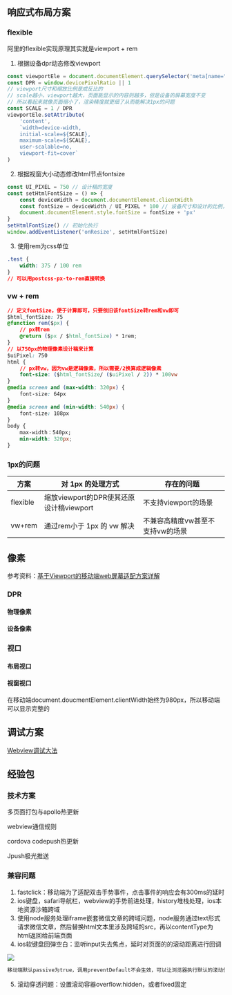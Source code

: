 ## 响应式布局方案

### flexible

阿里的flexible实现原理其实就是viewport + rem

1. 根据设备dpr动态修改viewport

```JavaScript
const viewportEle = document.documentElement.querySelector('meta[name="viewport"]')
const DPR = window.devicePixelRatio || 1
// viewport尺寸和缩放比例是成反比的
// scale越小，viewport越大，页面能显示的内容则越多，但是设备的屏幕宽度不变
// 所以看起来就像页面缩小了，渲染精度就更细了从而能解决1px的问题
const SCALE = 1 / DPR
viewportEle.setAttribute(
    'content', 
    `width=device-width,
    initial-scale=${SCALE},
    maximum-scale=${SCALE},
    user-scalable=no,
    viewport-fit=cover`
)
```

2. 根据视窗大小动态修改html节点fontsize

```JavaScript
const UI_PIXEL = 750 // 设计稿的宽度
const setHtmlFontSize = () => {
    const deviceWidth = document.documentElement.clientWidth
    const fontSize = deviceWidth / UI_PIXEL * 100 // 设备尺寸和设计的比例，*100便于计算
    document.documentElement.style.fontSize = fontSize + 'px' 
}
setHtmlFontSize() // 初始化执行
window.addEventListener('onResize', setHtmlFontSize)
```

3. 使用rem为css单位

```CSS
.test {
    width: 375 / 100 rem
}
// 可以用postcss-px-to-rem直接转换
```

### vw + rem

```CSS
// 定义fontSize，便于计算即可，只要依旧该fontSize转rem和vw即可
$html_fontSize: 75
@function rem($px) {
    // px转rem
    @return ($px / $html_fontSize) * 1rem;
}
// 以750px的物理像素设计稿来计算
$uiPixel: 750
html {
    // px转vw，因为vw是逻辑像素，所以需要/2换算成逻辑像素
    font-size: ($html_fontSize/ ($uiPixel / 2)) * 100vw
}
@media screen and (max-width: 320px) {
    font-size: 64px
}
@media screen and (min-width: 540px) {
    font-size: 108px
}
body {
    max-width：540px;
    min-width: 320px;
}
```

### 1px的问题

| 方案     | 对 1px 的处理方式                       | 存在的问题                       |
| -------- | --------------------------------------- | -------------------------------- |
| flexible | 缩放viewport的DPR使其还原设计稿viewport | 不支持viewport的场景             |
| vw+rem   | 通过rem小于 1px 的 vw 解决              | 不兼容高精度vw甚至不支持vw的场景 |

## 像素

参考资料：[基于Viewport的移动端web屏幕适配方案详解](https://juejin.cn/post/6931691734669885454#heading-15)

### DPR

#### 物理像素

#### 设备像素

### 视口

#### 布局视口

#### 视窗视口

在移动端document.doucmentElement.clientWidth始终为980px，所以移动端可以显示完整的

## 调试方案

[Webview调试大法](https://dfrtcthz8n.feishu.cn/docx/ZPBAdFWpwoNak1xEE5tcDeQnnEg)

## 经验包

### 技术方案

多页面打包与apollo热更新

webview通信规则

cordova codepush热更新

Jpush极光推送

### 兼容问题

1. fastclick：移动端为了适配双击手势事件，点击事件的响应会有300ms的延时
2. ios键盘，safari导航栏，webview的手势前进处理，history堆栈处理，ios本地资源沙箱跨域
3. 使用node服务处理iframe嵌套微信文章的跨域问题，node服务通过text形式请求微信文章，然后替换html文本里涉及跨域的src，再以contentType为html返回给前端页面
4. ios软键盘回弹空白：监听input失去焦点，延时对页面的的滚动距离进行回调

![](https://dfrtcthz8n.feishu.cn/space/api/box/stream/download/asynccode/?code=NjU2YTcxYWNiMTNkNTliYzgyYTI3NTZhODdmZDFjZjJfUWRhQjV5YnBWaFFqdzIxRlZ0SXVnUGtqNlZWdUFjSWpfVG9rZW46SDU2RWJxOUtob3JJcUN4SThGV2NUVWM3bmNlXzE3Mzc1MzQzMTU6MTczNzUzNzkxNV9WNA)

```TypeScript
移动端默认passive为true，调用preventDefault不会生效，可以让浏览器执行默认的滚动优化处理，减少主线程阻塞
```

5. 滚动穿透问题：设置滚动容器overflow:hidden，或者fixed固定
